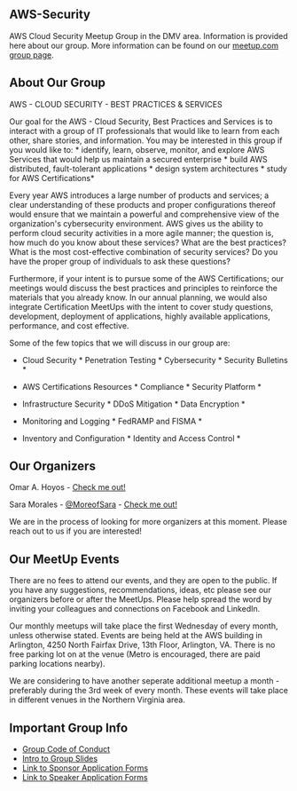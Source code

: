 ## AWS-Security
 AWS Cloud Security Meetup Group in the DMV area. Information is provided here about our group. More information can be found on our [meetup.com group page](https://www.meetup.com/AWS-Security/).

## About Our Group

AWS - CLOUD SECURITY - BEST PRACTICES & SERVICES

Our goal for the AWS - Cloud Security, Best Practices and Services is to interact with a group of IT professionals that would like to learn from each other, share stories, and information. You may be interested in this group if you would like to: * identify, learn, observe, monitor, and explore AWS Services that would help us maintain a secured enterprise * build AWS distributed, fault-tolerant applications * design system architectures * study for AWS Certifications*

Every year AWS introduces a large number of products and services; a clear understanding of these products and proper configurations thereof would ensure that we maintain a powerful and comprehensive view of the organization's cybersecurity environment. AWS gives us the ability to perform cloud security activities in a more agile manner; the question is, how much do you know about these services? What are the best practices? What is the most cost-effective combination of security services? Do you have the proper group of individuals to ask these questions?

Furthermore, if your intent is to pursue some of the AWS Certifications; our meetings would discuss the best practices and principles to reinforce the materials that you already know. In our annual planning, we would also integrate Certification MeetUps with the intent to cover study questions, development, deployment of applications, highly available applications, performance, and cost effective.

Some of the few topics that we will discuss in our group are:

* Cloud Security * Penetration Testing * Cybersecurity * Security Bulletins *

* AWS Certifications Resources * Compliance * Security Platform *

* Infrastructure Security * DDoS Mitigation * Data Encryption *

* Monitoring and Logging * FedRAMP and FISMA *

* Inventory and Configuration * Identity and Access Control *

## Our Organizers
Omar A. Hoyos - [Check me out!](linkedin.com/in/omarhoyos)

Sara Morales - [@MoreofSara](https://twitter.com/moreofsara) - [Check me out!](https://www.linkedin.com/in/sara-p-morales)


We are in the process of looking for more organizers at this moment. Please reach out to us if you are interested!

## Our MeetUp Events

There are no fees to attend our events, and they are open to the public. If you have any suggestions, recommendations, ideas, etc please see our organizers before or after the MeetUps. Please help spread the word by inviting your colleagues and connections on Facebook and LinkedIn.

Our monthly meetups will take place the first Wednesday of every month, unless otherwise stated. Events are being held at the AWS building in Arlington, 4250 North Fairfax Drive, 13th Floor, Arlington, VA. There is no free parking lot on at the venue (Metro is encouraged, there are paid parking locations nearby).

We are considering to have another seperate additional meetup a month - preferably during the 3rd week of every month. These events will take place in different venues in the Northern Virginia area.


## Important Group Info

- [Group Code of Conduct](./CODE_OF_CONDUCT.md)
- [Intro to Group Slides](./intro-to-group-slides)
- [Link to Sponsor Application Forms](https://forms.gle/dUk1SxQ5fZxmAahc7)
- [Link to Speaker Application Forms](https://forms.gle/vXfCSzBeXbRjt9jN9)

 
 
